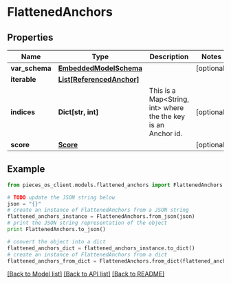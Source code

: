 # FlattenedAnchors


## Properties
Name | Type | Description | Notes
------------ | ------------- | ------------- | -------------
**var_schema** | [**EmbeddedModelSchema**](EmbeddedModelSchema.md) |  | [optional] 
**iterable** | [**List[ReferencedAnchor]**](ReferencedAnchor.md) |  | 
**indices** | **Dict[str, int]** | This is a Map&lt;String, int&gt; where the the key is an Anchor id. | [optional] 
**score** | [**Score**](Score.md) |  | [optional] 

## Example

```python
from pieces_os_client.models.flattened_anchors import FlattenedAnchors

# TODO update the JSON string below
json = "{}"
# create an instance of FlattenedAnchors from a JSON string
flattened_anchors_instance = FlattenedAnchors.from_json(json)
# print the JSON string representation of the object
print FlattenedAnchors.to_json()

# convert the object into a dict
flattened_anchors_dict = flattened_anchors_instance.to_dict()
# create an instance of FlattenedAnchors from a dict
flattened_anchors_from_dict = FlattenedAnchors.from_dict(flattened_anchors_dict)
```
[[Back to Model list]](../README.md#documentation-for-models) [[Back to API list]](../README.md#documentation-for-api-endpoints) [[Back to README]](../README.md)


